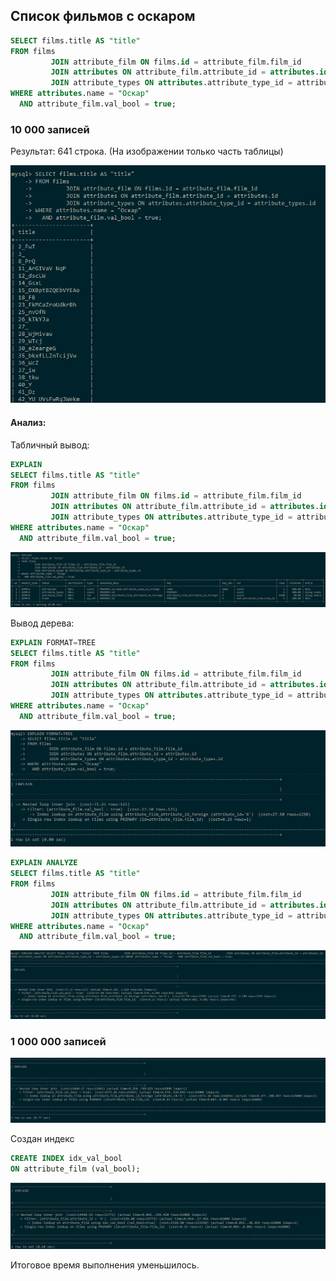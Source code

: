 ## Список фильмов с оскаром

```sql
SELECT films.title AS "title"
FROM films
         JOIN attribute_film ON films.id = attribute_film.film_id
         JOIN attributes ON attribute_film.attribute_id = attributes.id
         JOIN attribute_types ON attributes.attribute_type_id = attribute_types.id
WHERE attributes.name = "Оскар"
  AND attribute_film.val_bool = true;
```

### 10 000 записей

Результат: 641 строка. (На изображении только часть таблицы)

![10 000](./images/oscar_films_list/result_10000.png)

#### Анализ:

Табличный вывод:

```sql
EXPLAIN
SELECT films.title AS "title"
FROM films
         JOIN attribute_film ON films.id = attribute_film.film_id
         JOIN attributes ON attribute_film.attribute_id = attributes.id
         JOIN attribute_types ON attributes.attribute_type_id = attribute_types.id
WHERE attributes.name = "Оскар"
  AND attribute_film.val_bool = true;
```

![explain](./images/oscar_films_list/explain_10000.png)

Вывод дерева:

```sql
EXPLAIN FORMAT=TREE
SELECT films.title AS "title"
FROM films
         JOIN attribute_film ON films.id = attribute_film.film_id
         JOIN attributes ON attribute_film.attribute_id = attributes.id
         JOIN attribute_types ON attributes.attribute_type_id = attribute_types.id
WHERE attributes.name = "Оскар"
  AND attribute_film.val_bool = true;
```

![explain tree](./images/oscar_films_list/explain_tree_10000.png)

```sql
EXPLAIN ANALYZE
SELECT films.title AS "title"
FROM films
         JOIN attribute_film ON films.id = attribute_film.film_id
         JOIN attributes ON attribute_film.attribute_id = attributes.id
         JOIN attribute_types ON attributes.attribute_type_id = attribute_types.id
WHERE attributes.name = "Оскар"
  AND attribute_film.val_bool = true;
```

![explain analyze](./images/oscar_films_list/analyze_10000.png)

### 1 000 000 записей

![explain analyze](./images/oscar_films_list/analyze_1000000.png)

Создан индекс
```sql
CREATE INDEX idx_val_bool
ON attribute_film (val_bool);
```

![explain analyze](./images/oscar_films_list/analyze_with_index.png)

Итоговое время выполнения уменьшилось.